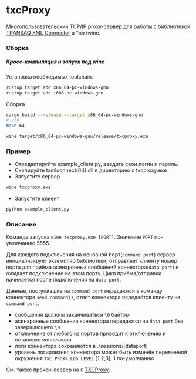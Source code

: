 # txcProxy

Многопользовательский TCP/IP proxy-cервер для работы с библиотекой [TRANSAQ XML Connector](https://www.finam.ru/howtotrade/tconnector/) в *nix/wine.

### Сборка
##### Кросс-компиляция и запуск под wine
Установка необходимых toolchain.
```bash
rustup target add x86_64-pc-windows-gnu
rustup target add i686-pc-windows-gnu
```
Сборка
```bash
cargo build --release --target x86_64-pc-windows-gnu
# или
make 64
```
```bash
wine target/x86_64-pc-windows-gnu/release/txcproxy.exe
```
### Пример
- Отредактируйте example_client.py, введите свои логин и пароль.
- Скопируйте txmlconnect(64).dll в директорию с txcproxy.exe
- Запустите сервер
```bash
wine txcproxy.exe
```
- Запустите клиент
```bash
python example_client.py
```
### Описание
Команда запуска `wine txcproxy.exe [PORT]`. Значение `PORT` по-умолчанию 5555.

Для каждого подключения на основной порт(`command port`) сервер инициализирует экземпляр библиотеки, отправляет
клиенту номер порта для приёма асинхронных сообщений коннектора(`data port`) и ожидает
подключение на этом порту. Цикл приёма/отправки начинается после подключения на `data port`.

Данные, поступившие на `command port` передаются в команду коннектора `send_command()`, ответ коннектора передаётся клиенту на `command port`.
- сообщения должны заканчиваться `\0` байтом
- aсинхронные сообщения коннектора передаются на `data port` без завершающего `\0`
- отключение от любого из портов приводит к отключению и остановке коннектора
- логи коннектора сохраняются в ./sessions/[dataport]
- уровень логирования коннектора может быть изменён переменной
  окружения `TXC_PROXY_LOG_LEVEL` [1,2,3], 1 по-умолчанию

См. также прокси-сервер на `C` [TXCProxy](https://github.com/novikovag/TXCProxy).
